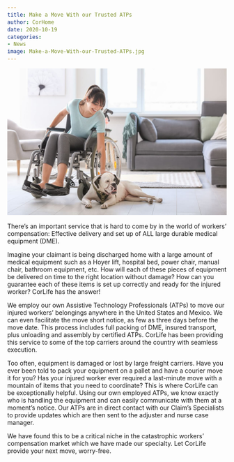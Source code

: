 ```yaml
---
title: Make a Move With our Trusted ATPs
author: CorHome
date: 2020-10-19
categories: 
- News
image: Make-a-Move-With-our-Trusted-ATPs.jpg
---
```

![Woman in wheelchair petting a dog that is laying down on the floor](Make-a-Move-With-our-Trusted-ATPs.jpg)

There’s an important service that is hard to come by in the world of workers’ compensation: Effective delivery and set up of ALL large durable medical equipment (DME).

Imagine your claimant is being discharged home with a large amount of medical equipment such as a Hoyer lift, hospital bed, power chair, manual chair, bathroom equipment, etc. How will each of these pieces of equipment be delivered on time to the right location without damage? How can you guarantee each of these items is set up correctly and ready for the injured worker? CorLife has the answer!

We employ our own Assistive Technology Professionals (ATPs) to move our injured workers’ belongings anywhere in the United States and Mexico. We can even facilitate the move short notice, as few as three days before the move date. This process includes full packing of DME, insured transport, plus unloading and assembly by certified ATPs. CorLife has been providing this service to some of the top carriers around the country with seamless execution.

Too often, equipment is damaged or lost by large freight carriers. Have you ever been told to pack your equipment on a pallet and have a courier move it for you? Has your injured worker ever required a last-minute move with a mountain of items that you need to coordinate? This is where CorLife can be exceptionally helpful. Using our own employed ATPs, we know exactly who is handling the equipment and can easily communicate with them at a moment’s notice. Our ATPs are in direct contact with our Claim’s Specialists to provide updates which are then sent to the adjuster and nurse case manager.

We have found this to be a critical niche in the catastrophic workers’ compensation market which we have made our specialty. Let CorLife provide your next move, worry-free.